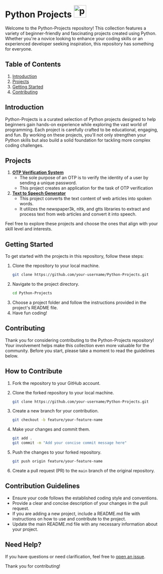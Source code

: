 # Python Projects <img src="https://cdn3.emoji.gg/emojis/1887_python.png" width="40px" height="40px" alt="python">

Welcome to the Python-Projects repository! This collection features a variety of beginner-friendly and fascinating projects created using Python. Whether you're a novice looking to enhance your coding skills or an experienced developer seeking inspiration, this repository has something for everyone.

## Table of Contents

1. [Introduction](#introduction)
2. [Projects](#projects)
3. [Getting Started](#getting-started)
4. [Contributing](#contributing)

## Introduction

Python-Projects is a curated selection of Python projects designed to help beginners gain hands-on experience while exploring the vast world of programming. Each project is carefully crafted to be educational, engaging, and fun. By working on these projects, you'll not only strengthen your Python skills but also build a solid foundation for tackling more complex coding challenges.

## Projects

1. [**OTP Verification System**](https://github.com/imishaa/Python-Projects/tree/main/OTP%20Verification%20System)
   - The sole purpose of an OTP is to verify the identity of a user by sending a unique password.
   - This project creates an application for the task of OTP verification
2. [**Text to Speech Generator**](https://github.com/imishaa/Python-Projects/tree/main/Text%20to%20Speech%20Generator)
    - This project converts the text content of web articles into spoken words.
    - It utilizes the newspaper3k, nltk, and gtts libraries to extract and process text from web articles and convert it into speech.

Feel free to explore these projects and choose the ones that align with your skill level and interests.

## Getting Started

To get started with the projects in this repository, follow these steps:

1. Clone the repository to your local machine.
   ```bash
   git clone https://github.com/your-username/Python-Projects.git
2. Navigate to the project directory.
   ```bash
   cd Python-Projects
3. Choose a project folder and follow the instructions provided in the project's README file.
4. Have fun coding!

## Contributing

Thank you for considering contributing to the Python-Projects repository! Your involvement helps make this collection even more valuable for the community. Before you start, please take a moment to read the guidelines below.

## How to Contribute

1. Fork the repository to your GitHub account.

2. Clone the forked repository to your local machine.

    ```bash
    git clone https://github.com/your-username/Python-Projects.git
    ```

3. Create a new branch for your contribution.

    ```bash
    git checkout -b feature/your-feature-name
    ```

4. Make your changes and commit them.

    ```bash
    git add .
    git commit -m "Add your concise commit message here"
    ```

5. Push the changes to your forked repository.

    ```bash
    git push origin feature/your-feature-name
    ```

6. Create a pull request (PR) to the `main` branch of the original repository.

## Contribution Guidelines

- Ensure your code follows the established coding style and conventions.
- Provide a clear and concise description of your changes in the pull request.
- If you are adding a new project, include a README.md file with instructions on how to use and contribute to the project.
- Update the main README.md file with any necessary information about your project.

## Need Help?

If you have questions or need clarification, feel free to [open an issue](https://github.com/your-username/Python-Projects/issues).

Thank you for contributing!
